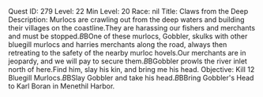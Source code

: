 Quest ID: 279
Level: 22
Min Level: 20
Race: nil
Title: Claws from the Deep
Description: Murlocs are crawling out from the deep waters and building their villages on the coastline.They are harassing our fishers and merchants and must be stopped.$B$BOne of these murlocs, Gobbler, skulks with other bluegill murlocs and harries merchants along the road, always then retreating to the safety of the nearby murloc hovels.Our merchants are in jeopardy, and we will pay to secure them.$B$BGobbler prowls the river inlet north of here.Find him, slay his kin, and bring me his head.
Objective: Kill 12 Bluegill Murlocs.$B$BSlay Gobbler and take his head.$B$BBring Gobbler's Head to Karl Boran in Menethil Harbor.
